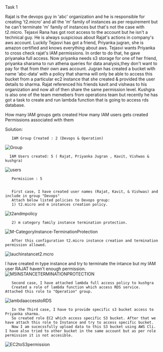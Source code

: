 Task 1

Rajat is the devops guy in 'abc' organization and he is responsible for creating 't2.micro' and all the 'm' family of instances as per requirement but he can't terminate 'm' family of instances but that's not the case with t2.micro. Tejasvi Rana has got root access to the account but he isn't a technical guy. He is always suspicious about Rajat's actions in company's aws account. Luckily Tejasvi has got a friend, Priyanka jugran, she is amazon certified and knows everything about aws. Tejasvi wants Priyanka to cross check rajat's IAM permissions. In order to do that, he gave priyanaka full access. Now priyanka needs s3 storage for one of her friend, priyanka sharama to run athena queries for data analysis,they don't want to pay for that from their own aws account. Jugran has created a bucket with name 'abc-data' with a policy that sharma will only be able to access this bucket from a particular ec2 instance that she created & provided the user details to sharma. Rajat referenced his friends kavit and vishwas to his organization and now all of then share the same permission level. Kushgra is also one of the team memebers from operations team but recently he has got a task to create and run lambda function that is going to access rds database.

How many IAM groups gets created
How many IAM users gets created
Permissions associated with them

Solution: 

       IAM Group Created : 2 (Devops & Operation)
   ![Group](https://github.com/kamal24111991/Cloud-Aws-Assignment/blob/master/day7/media/Group.png)
      
      IAM Users created: 5 ( Rajat, Priyanka Jugran , Kavit, Vishwas & kushgra)
  ![users](https://github.com/kamal24111991/Cloud-Aws-Assignment/blob/master/day7/media/users.png)
       
       
       Permisiion : 5 
       
       
       First case, I have created user names (Rajat, Kavit, & Vishwas) and include in group "Devops"
       Attach below listed policies to Devops group:
       1) t2.micro and m instances creation policy.
   ![t2andmpolicy](https://github.com/kamal24111991/Cloud-Aws-Assignment/blob/master/day7/media/t2andmpolicy.png)
   
       2) m category family instance termination protection.
  ![M-CategoryInstance-TerminationProtection](https://github.com/kamal24111991/Cloud-Aws-Assignment/blob/master/day7/media/M-CategoryInstance-TerminationProtection.png)
  
       After this configuration t2.micro instance creation and termination permission allowed.
   ![lauchinstancet2.mcro](https://github.com/kamal24111991/Cloud-Aws-Assignment/blob/master/day7/media/lauchinstancet2.mcro.png)
   
   I have created m type instance and try to terminate the intance but my IAM user RAJAT haven't enough permission.
   ![M5INSTANCETERMINATIONPROTECTION](https://github.com/kamal24111991/Cloud-Aws-Assignment/blob/master/day7/media/M5INSTANCETERMINATIONPROTECTION.png)
       
       Second case, I have attached lambda full access policy to kushgra
       Created a role of lambda function which access RDS service. Attached this role to "Operation" group.
  ![lambdaaccesstoRDS](https://github.com/kamal24111991/Cloud-Aws-Assignment/blob/master/day7/media/lambdaaccesstoRDS.png)
       
       
       In the Third case, I have to provide specific s3 bucket access to Priyanka sharma.
       So created role EC2 which access specific S3 bucket. After that we have attach this role to Instance and try to access specific bucket.
       Now I am sucecssfully upload data to this S3 bucket using AWS Cli. I have also tried to other bucket in the same account but as per role permission it is not accesible.
![EC2toS3permission](https://github.com/kamal24111991/Cloud-Aws-Assignment/blob/master/day7/media/EC22toS3permission.png)       
  
     
       
       

